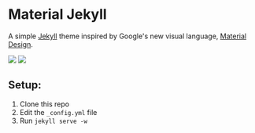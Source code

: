 # Material Jekyll

A simple [Jekyll](http://jekyllrb.com) theme inspired by Google's new visual language, [Material Design](http://www.google.com/design/spec/material-design/introduction.html).

<img src="{{ site.baseurl }}/_assets/images/nav.png">
<img src="{{ site.baseurl }}/_assets/images/home.png">


## Setup:

1. Clone this repo
2. Edit the `_config.yml` file
3. Run `jekyll serve -w`
